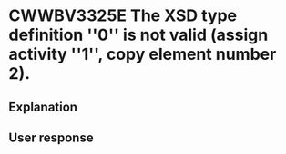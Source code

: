# CWWBV3325E The XSD type definition ''0'' is not valid (assign activity ''1'', copy element number 2).

## Explanation

## User response
